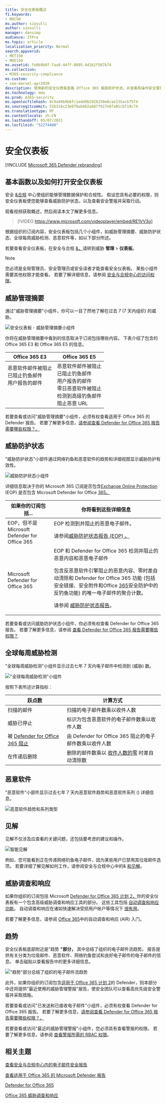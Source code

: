 ```yaml
---
title: 安全仪表板概述
f1.keywords:
- NOCSH
ms.author: siosulli
author: siosulli
manager: dansimp
audience: ITPro
ms.topic: article
localization_priority: Normal
search.appverid:
- MET150
- MOE150
ms.assetid: fe0b9b8f-faa9-44ff-8095-4d1b2f507b74
ms.collection:
- M365-security-compliance
ms.custom:
- seo-marvel-apr2020
description: 使用新的安全仪表板查看 Office 365 威胁防护状态，并查看和操作安全警报。
ms.technology: mdo
ms.prod: m365-security
ms.openlocfilehash: 8c9a49b9b8fc1edd9b2928250e8cae135acb75f4
ms.sourcegitcommit: 51b316c23e070ab402a687f927e8fa01cb719c74
ms.translationtype: MT
ms.contentlocale: zh-CN
ms.lasthandoff: 05/07/2021
ms.locfileid: "52274408"
---
```

# <a name="security-dashboard"></a>安全仪表板

[!INCLUDE [Microsoft 365 Defender rebranding](../includes/microsoft-defender-for-office.md)]


## <a name="basic-functions-and-how-to-open-security-dashboard"></a>基本函数以及如何打开安全仪表板

安全 [&合规](../../compliance/microsoft-365-compliance-center.md) 中心使组织能够管理数据保护和合规性。 假设您具有必要的权限，则安全仪表板使您能够查看威胁防护状态，以及查看安全警报并采取行动。

观看视频获取概述，然后阅读本文了解更多信息。

> [!VIDEO https://www.microsoft.com/videoplayer/embed/RE1VV3o]

根据组织的订阅内容，安全仪表板包括几个小组件，如威胁管理摘要、威胁防护状态、全球每周威胁检测、恶意软件等，如以下部分所述。

若要查看安全仪表板，在安全与合规 [&，](../../compliance/microsoft-365-compliance-center.md)请转到威胁 **管理** \> **仪表板**。

> [!NOTE]
> 您必须是全局管理员、安全管理员或安全读者才能查看安全仪表板。 某些小组件需要其他权限才能查看。 若要了解详细信息，请参阅 [安全与合规中心的访问权限](permissions-in-the-security-and-compliance-center.md)。

## <a name="threat-management-summary"></a>威胁管理摘要

通过"威胁管理摘要"小组件，你可以一目了然地了解在过去 7 (7 天内组织) 的威胁。

![安全仪表板 - 威胁管理摘要小组件](../../media/SecDash-ThreatMgmtSummary.png)

你将在威胁管理摘要中看到的信息取决于订阅包括哪些内容。 下表介绍了包含的 Office 365 E3 和 Office 365 E5 的信息。

|Office 365 E3|Office 365 E5|
|---|---|
|恶意软件邮件被阻止<br>已阻止钓鱼邮件<br>用户报告的邮件<br><br><br><br>|恶意软件邮件被阻止<br>已阻止钓鱼邮件<br>用户报告的邮件<br>零日恶意软件被阻止<br>检测到高级钓鱼邮件<br>阻止恶意 URL|

若要查看或访问"威胁管理摘要"小组件，必须有权查看适用于 Office 365 的 Defender 报告。 若要了解更多信息，[请参阅查看 Defender for Office 365 报告需要哪些权限？。](view-reports-for-mdo.md#what-permissions-are-needed-to-view-the-defender-for-office-365-reports)

## <a name="threat-protection-status"></a>威胁防护状态

"威胁防护状态"小部件通过网络钓鱼和恶意软件的趋势和详细视图显示威胁防护有效性。

![威胁防护状态小组件](../../media/tpswidget.png)

详细信息取决于你的 Microsoft 365 订阅是否包含[Exchange Online Protection](exchange-online-protection-overview.md) (EOP) 是否包含 Microsoft Defender for Office [365。](defender-for-office-365.md)

|如果你的订阅包括...|你将看到这些详细信息|
|---|---|
|EOP，但不是 Microsoft Defender for Office 365|EOP 检测到并阻止的恶意电子邮件。<p> 请参阅[威胁防护状态报告 (EOP) 。 ](view-email-security-reports.md#threat-protection-status-report)|
|Microsoft Defender for Office 365|EOP 和 Defender for Office 365 检测并阻止的恶意内容和恶意电子邮件 <p> 包含反恶意软件引擎阻止的恶意内容、零时差自动清除和 Defender [](zero-hour-auto-purge.md)for Office 365 功能 (包括安全链接、安全附件和[](safe-links.md)Office [](safe-attachments.md) [365](set-up-anti-phishing-policies.md#exclusive-settings-in-anti-phishing-policies-in-microsoft-defender-for-office-365)安全防护中的反钓鱼功能) 的唯一电子邮件的聚合计数。 <p> 请参阅 [威胁防护状态报告](view-reports-for-mdo.md#threat-protection-status-report)。|

若要查看或访问威胁防护状态小组件，你必须有权查看 Defender for Office 365 报告。 若要了解更多信息，请参阅 [查看 Defender for Office 365 报告需要哪些权限？](view-reports-for-mdo.md#what-permissions-are-needed-to-view-the-defender-for-office-365-reports)

## <a name="global-weekly-threat-detections"></a>全球每周威胁检测

"全球每周威胁检测"小组件显示过去七年 7 天内电子邮件中检测到 (威胁) 数。

!["全球每周威胁检测"小组件](../../media/globalweeklythreatdetections.png)

按照下表所述计算指标：

|跃点数|计算方式|
|---|---|
|扫描的邮件|扫描的电子邮件数乘以收件人数|
|威胁已停止|标识为包含恶意软件的电子邮件数乘以收件人数|
|被 [Defender for Office 365 阻止](defender-for-office-365.md)|由 Defender for Office 365 阻止的电子邮件数乘以收件人数|
|在传递后删除|删除的邮件数乘以 [收件人数的零](zero-hour-auto-purge.md) 时差自动清除数|

## <a name="malware"></a>恶意软件

"恶意软件"小部件显示过去七年 7 天内恶意软件趋势和恶意软件系列 () 详细信息。

![恶意软件趋势和系列类型](../../media/malwarewidgetatpe5.png)

## <a name="insights"></a>见解

见解不仅涉及应查看的关键问题，还包括要考虑的建议和操作。

![智能见解](../../media/smartinsights.png)

例如，您可能看到正在传递网络钓鱼电子邮件，因为某些用户已禁用其垃圾邮件选项。 若要详细了解见解如何工作，请参阅安全与合规中心中的& [和见解](reports-and-insights-in-security-and-compliance.md)。

## <a name="threat-investigation-and-response"></a>威胁调查和响应

如果你组织的订阅包括 Microsoft  [Defender for Office 365 计划 2，](office-365-ti.md)你的安全仪表板有一个包含高级威胁调查和响应工具的部分。 这些工具包括 [自动调查和响应功能](automated-investigation-response-office.md)。 自动调查和响应在诸如快速解决受损用户帐户等情况下 [很有用](address-compromised-users-quickly.md)。

若要了解更多信息，请参阅 [Office 365](office-365-air.md)中的自动调查和响应 (AIR) 入门。

## <a name="trends"></a>趋势

安全仪表板底部附近是"趋势 **"部分，** 其中总结了组织的电子邮件流趋势。 报告提供有关分类为垃圾邮件、恶意软件、网络钓鱼尝试和良好电子邮件的电子邮件的信息。 单击磁贴以查看报告中的更多详细信息。

!["趋势"部分总结了组织的电子邮件流趋势](../../media/trends.png)

此外，如果你组织的订阅包含[适用于 Office 365 计划 2](office-365-ti.md)的 Defender，则本部分中还将提供"最近使用的威胁管理警报"报告，使安全团队可以查看高优先级安全警报并采取措施。

若要查看或访问"已发送和已接收电子邮件"小组件，必须有权查看 Defender for Office 365 报告。 若要了解更多信息，[请参阅查看 Defender for Office 365 报告需要哪些权限？。](view-reports-for-mdo.md#what-permissions-are-needed-to-view-the-defender-for-office-365-reports)

若要查看或访问"最近的威胁管理警报"小组件，您必须具有查看警报的权限。 若要了解更多信息，请参阅 [查看警报所需的 RBAC 权限](../../compliance/alert-policies.md#rbac-permissions-required-to-view-alerts)。

## <a name="related-topics"></a>相关主题

[查看安全与合规中心内的电子邮件安全报告](view-email-security-reports.md)

[查看适用于 Office 365 的 Microsoft Defender 报告](view-reports-for-mdo.md)

[Defender for Office 365](defender-for-office-365.md)

[Office 365 威胁调查和响应](office-365-ti.md)